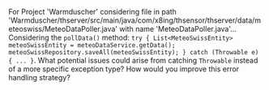 For Project 'Warmduscher' considering file in path 'Warmduscher/thserver/src/main/java/com/x8ing/thsensor/thserver/data/meteoswiss/MeteoDataPoller.java' with name 'MeteoDataPoller.java'...
Considering the `pollData()` method: `try { List<MeteoSwissEntity> meteoSwissEntity = meteoDataService.getData(); meteoSwissRepository.saveAll(meteoSwissEntity); } catch (Throwable e) { ... }`. What potential issues could arise from catching `Throwable` instead of a more specific exception type? How would you improve this error handling strategy?